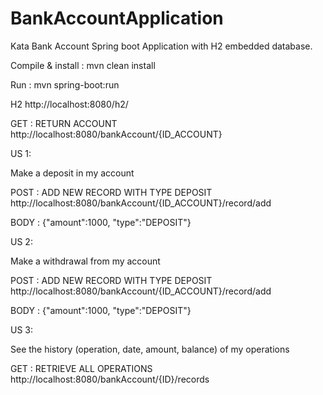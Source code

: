 # BankAccountApplication
Kata Bank Account
Spring boot Application with H2 embedded database.

Compile & install : mvn clean install

Run : mvn spring-boot:run

H2
http://localhost:8080/h2/

GET : RETURN ACCOUNT
http://localhost:8080/bankAccount/{ID_ACCOUNT}

US 1:

Make a deposit in my account

POST : ADD NEW RECORD WITH TYPE DEPOSIT
http://localhost:8080/bankAccount/{ID_ACCOUNT}/record/add

BODY : {"amount":1000, "type":"DEPOSIT"}

US 2:

Make a withdrawal from my account

POST : ADD NEW RECORD WITH TYPE DEPOSIT
http://localhost:8080/bankAccount/{ID_ACCOUNT}/record/add

BODY : {"amount":1000, "type":"DEPOSIT"}

US 3:

See the history (operation, date, amount, balance) of my operations

GET : RETRIEVE ALL OPERATIONS
http://localhost:8080/bankAccount/{ID}/records
